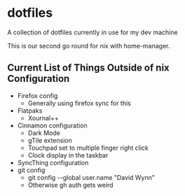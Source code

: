 # dotfiles

A collection of dotfiles currently in use for my dev machine

This is our second go round for nix with home-manager.

## Current List of Things Outside of nix Configuration

- Firefox config
  - Generally using firefox sync for this
- Flatpaks
  - Xournal++
- Cinnamon configuration
  - Dark Mode
  - gTile extension
  - Touchpad set to multiple finger right click
  - Clock display in the taskbar
- SyncThing configuration
- git config
  - git config --global user.name "David Wynn"
  - Otherwise gh auth gets weird
